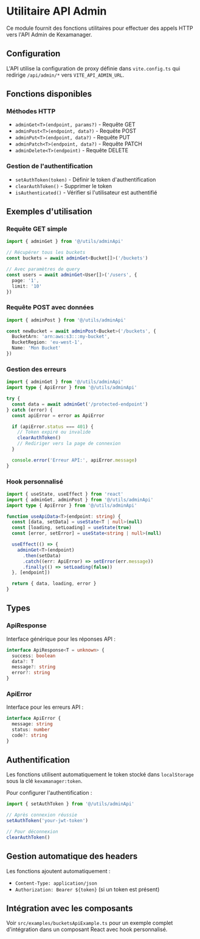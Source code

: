 # Utilitaire API Admin

Ce module fournit des fonctions utilitaires pour effectuer des appels HTTP vers l'API Admin de Kexamanager.

## Configuration

L'API utilise la configuration de proxy définie dans `vite.config.ts` qui redirige `/api/admin/*` vers `VITE_API_ADMIN_URL`.

## Fonctions disponibles

### Méthodes HTTP

- `adminGet<T>(endpoint, params?)` - Requête GET
- `adminPost<T>(endpoint, data?)` - Requête POST
- `adminPut<T>(endpoint, data?)` - Requête PUT
- `adminPatch<T>(endpoint, data?)` - Requête PATCH
- `adminDelete<T>(endpoint)` - Requête DELETE

### Gestion de l'authentification

- `setAuthToken(token)` - Définir le token d'authentification
- `clearAuthToken()` - Supprimer le token
- `isAuthenticated()` - Vérifier si l'utilisateur est authentifié

## Exemples d'utilisation

### Requête GET simple
```typescript
import { adminGet } from '@/utils/adminApi'

// Récupérer tous les buckets
const buckets = await adminGet<Bucket[]>('/buckets')

// Avec paramètres de query
const users = await adminGet<User[]>('/users', {
  page: '1',
  limit: '10'
})
```

### Requête POST avec données
```typescript
import { adminPost } from '@/utils/adminApi'

const newBucket = await adminPost<Bucket>('/buckets', {
  BucketArn: 'arn:aws:s3:::my-bucket',
  BucketRegion: 'eu-west-1',
  Name: 'Mon Bucket'
})
```

### Gestion des erreurs
```typescript
import { adminGet } from '@/utils/adminApi'
import type { ApiError } from '@/utils/adminApi'

try {
  const data = await adminGet('/protected-endpoint')
} catch (error) {
  const apiError = error as ApiError

  if (apiError.status === 401) {
    // Token expiré ou invalide
    clearAuthToken()
    // Rediriger vers la page de connexion
  }

  console.error('Erreur API:', apiError.message)
}
```

### Hook personnalisé
```typescript
import { useState, useEffect } from 'react'
import { adminGet, adminPost } from '@/utils/adminApi'
import type { ApiError } from '@/utils/adminApi'

function useApiData<T>(endpoint: string) {
  const [data, setData] = useState<T | null>(null)
  const [loading, setLoading] = useState(true)
  const [error, setError] = useState<string | null>(null)

  useEffect(() => {
    adminGet<T>(endpoint)
      .then(setData)
      .catch((err: ApiError) => setError(err.message))
      .finally(() => setLoading(false))
  }, [endpoint])

  return { data, loading, error }
}
```

## Types

### ApiResponse<T>
Interface générique pour les réponses API :
```typescript
interface ApiResponse<T = unknown> {
  success: boolean
  data?: T
  message?: string
  error?: string
}
```

### ApiError
Interface pour les erreurs API :
```typescript
interface ApiError {
  message: string
  status: number
  code?: string
}
```

## Authentification

Les fonctions utilisent automatiquement le token stocké dans `localStorage` sous la clé `kexamanager:token`.

Pour configurer l'authentification :
```typescript
import { setAuthToken } from '@/utils/adminApi'

// Après connexion réussie
setAuthToken('your-jwt-token')

// Pour déconnexion
clearAuthToken()
```

## Gestion automatique des headers

Les fonctions ajoutent automatiquement :
- `Content-Type: application/json`
- `Authorization: Bearer ${token}` (si un token est présent)

## Intégration avec les composants

Voir `src/examples/bucketsApiExample.ts` pour un exemple complet d'intégration dans un composant React avec hook personnalisé.

